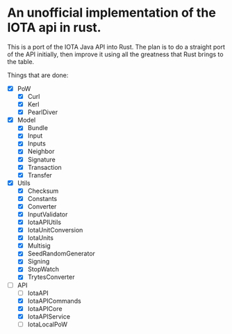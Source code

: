 # An unofficial implementation of the IOTA api in rust.

This is a port of the IOTA Java API into Rust. The plan is to do a straight port of the API initially, then improve it using all the greatness that Rust brings to the table.

Things that are done:

- [x] PoW
    - [x] Curl
    - [x] Kerl
    - [x] PearlDiver
- [x] Model
    - [x] Bundle
    - [x] Input
    - [x] Inputs
    - [x] Neighbor
    - [x] Signature
    - [x] Transaction
    - [x] Transfer
- [x] Utils
    - [x] Checksum
    - [x] Constants
    - [x] Converter
    - [x] InputValidator
    - [x] IotaAPIUtils
    - [x] IotaUnitConversion
    - [x] IotaUnits
    - [x] Multisig
    - [x] SeedRandomGenerator
    - [x] Signing
    - [x] StopWatch
    - [x] TrytesConverter
- [ ] API
    - [ ] IotaAPI
    - [x] IotaAPICommands
    - [x] IotaAPICore
    - [x] IotaAPIService
    - [ ] IotaLocalPoW
